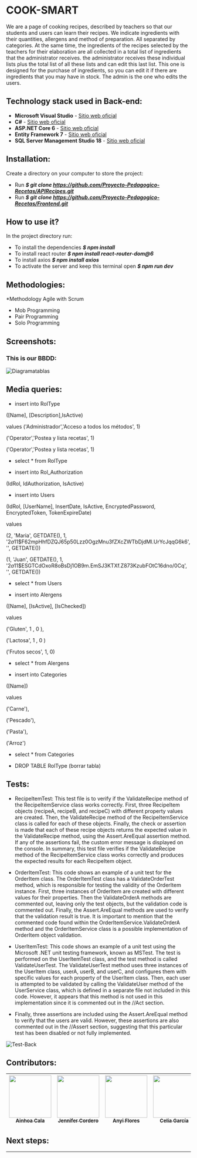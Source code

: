 # COOK-SMART

We are a page of cooking recipes, described by teachers so that our students and users can learn their recipes. We indicate ingredients with their quantities, allergens and method of preparation. All separated by categories. At the same time, the ingredients of the recipes selected by the teachers for their elaboration are all collected in a total list of ingredients that the administrator receives. the administrator receives these individual lists plus the total list of all these lists and can edit this last list. This one is designed for the purchase of ingredients, so you can edit it if there are ingredients that you may have in stock. The admin is the one who edits the users.

## Technology stack used in Back-end:
* **Microsoft Visual Studio** - [Sitio web oficial](https://visualstudio.microsoft.com/es/)
* **C#** - [Sitio web oficial](https://learn.microsoft.com/es-es/dotnet/csharp/)
* **ASP.NET Core 6** - [Sitio web oficial](https://dotnet.microsoft.com/es-es/download/dotnet/6.0)
* **Entity Framework 7** - [Sitio web oficial](https://learn.microsoft.com/es-es/ef/core/what-is-new/ef-core-7.0/plan)
* **SQL Server Management Studio 18** - [Sitio web oficial](https://learn.microsoft.com/es-es/sql/ssms/download-sql-server-management-studio-ssms?view=sql-server-ver16&viewFallbackFrom=sql-server-ver18)


## Installation:
Create a directory on your computer to store the project:
* Run ***$ git clone https://github.com/Proyecto-Pedagogico-Recetas/APIRecipes.git***
* Run ***$ git clone https://github.com/Proyecto-Pedagogico-Recetas/Frontend.git***


## How to use it? 
In the project directory run:
* To install the dependencies ***$ npm install***
* To install react router ***$ npm install react-router-dom@6***
* To install axios ***$ npm install axios***
* To activate the server and keep this terminal open ***$ npm run dev***


## Methodologies:
*Methodology Agile with Scrum
* Mob Programming
* Pair Programming
* Solo Programming


## Screenshots:
### This is our BBDD:
 ![Diagramatablas](https://user-images.githubusercontent.com/117833121/236322754-6a31388d-5f1e-4591-a3eb-bd062e4b1561.png)

## Media queries:

* insert into RolType

([Name], [Description],IsActive)

values
('Administrador','Acceso a todos los métodos', 1)

('Operator','Postea y lista recetas', 1) 

('Operator','Postea y lista recetas', 1) 


* select * from RolType

* insert into Rol_Authorization

(IdRol, IdAuthorization, IsActive)


* insert into Users

(IdRol, [UserName], InsertDate, IsActive, EncryptedPassword, EncryptedToken, TokenExpireDate)

values

(2, 'Maria', GETDATE(), 1, '$2a$11$F62mpHhfDZQJ65p50Lzz0OgzMnu3fZXcZWTbDjdMl.UrYcJqqG6k6', '', GETDATE())

(1, 'Juan', GETDATE(), 1, '$2a$11$ESGTCdOxoR8oBsDj1OB9m.EmSJ3KTXf.Z873KzubFOtC16dno/0Cq', '', GETDATE())


* select * from Users


* insert into Alergens

([Name], [IsActive], [IsChecked])

values

('Gluten', 1 , 0 ),

('Lactosa', 1 , 0 )

('Frutos secos', 1, 0)


* select * from Alergens

* insert into Categories

([Name])

values

('Carne'),

('Pescado'),

('Pasta'),

('Arroz')


* select * from Categories



* DROP TABLE RolType  (borrar tabla)



## Tests:


* RecipeItemTest: This test file is to verify if the ValidateRecipe method of the RecipeItemService class works correctly. First, three RecipeItem objects (recipeA, recipeB, and recipeC) with different property values are created. Then, the ValidateRecipe method of the RecipeItemService class is called for each of these objects. Finally, the check or assertion is made that each of these recipe objects returns the expected value in the ValidateRecipe method, using the Assert.AreEqual assertion method. If any of the assertions fail, the custom error message is displayed on the console. In summary, this test file verifies if the ValidateRecipe method of the RecipeItemService class works correctly and produces the expected results for each RecipeItem object.

* OrderItemTest: This code shows an example of a unit test for the OrderItem class. The OrderItemTest class has a ValidateOrderTest method, which is responsible for testing the validity of the OrderItem instance. First, three instances of OrderItem are created with different values for their properties. Then the ValidateOrderA methods are commented out, leaving only the test objects, but the validation code is commented out. Finally, the Assert.AreEqual methods are used to verify that the validation result is true. It is important to mention that the commented code found within the OrderItemService.ValidateOrderA method and the OrderItemService class is a possible implementation of OrderItem object validation.

* UserItemTest: This code shows an example of a unit test using the Microsoft .NET unit testing framework, known as MSTest. The test is performed on the UserItemTest class, and the test method is called ValidateUserTest. The ValidateUserTest method uses three instances of the UserItem class, userA, userB, and userC, and configures them with specific values for each property of the UserItem class. Then, each user is attempted to be validated by calling the ValidateUser method of the UserService class, which is defined in a separate file not included in this code. However, it appears that this method is not used in this implementation since it is commented out in the //Act section.

* Finally, three assertions are included using the Assert.AreEqual method to verify that the users are valid. However, these assertions are also commented out in the //Assert section, suggesting that this particular test has been disabled or not fully implemented.


![Test-Back](https://user-images.githubusercontent.com/117833121/235530906-dbbab2c3-47b4-4258-96eb-29da1ac24bdb.JPG)


## Contributors:
[<img src="https://avatars.githubusercontent.com/u/117833586?v=4" width=115><br><sub> Ainhoa Cala </sub>](https://github.com/acalabustos)| [<img src="https://avatars.githubusercontent.com/u/117833121?v=4" width=115><br><sub> Jennifer Cordero </sub>](https://github.com/JenniferCorderoR) |[<img src="https://avatars.githubusercontent.com/u/117834632?v=4" width=115><br><sub> Anyi Flores </sub>](https://github.com/Anyi79) |[<img src="https://avatars.githubusercontent.com/u/117834265?v=4" width=115><br><sub> Celia García </sub>](https://github.com/CeliaGC) |[<img src="https://avatars.githubusercontent.com/u/117834229?v=4" width=115><br><sub> RoseMary Rengel </sub>](https://github.com/rrengelj) |
| :---: | :---: | :---: |  :---: |  :---: |

## Next steps:
------------------------------------------------------------------------------------------------------------------------------

